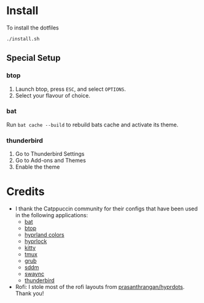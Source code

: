 # Install

To install the dotfiles

```sh
./install.sh
```

## Special Setup

### btop

1. Launch btop, press `ESC`, and select `OPTIONS`.
1. Select your flavour of choice.

### bat

Run `bat cache --build` to rebuild bats cache and activate its theme.

### thunderbird

1. Go to Thunderbird Settings
1. Go to Add-ons and Themes
1. Enable the theme

# Credits

- I thank the Catppuccin community for their configs that have been used in the following applications:
  - [bat](https://github.com/catppuccin/bat)
  - [btop](https://github.com/catppuccin/btop)
  - [hyprland colors](https://github.com/catppuccin/hyprland)
  - [hyprlock](https://github.com/catppuccin/hyprlock)
  - [kitty](https://github.com/catppuccin/kitty)
  - [tmux](https://github.com/catppuccin/tmux)
  - [grub](https://github.com/catppuccin/grub)
  - [sddm](https://github.com/catppuccin/sddm)
  - [swaync](https://github.com/catppuccin/swaync)
  - [thunderbird](https://github.com/catppuccin/thunderbird)
- Rofi: I stole most of the rofi layouts from [prasanthrangan/hyprdots](https://github.com/prasanthrangan/hyprdots). Thank you!
